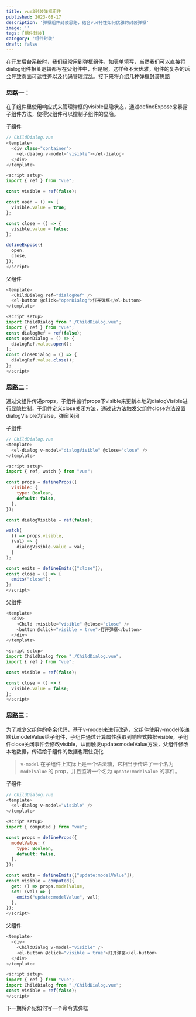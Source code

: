 ```yaml
---
title: vue3封装弹框组件
published: 2023-08-17
description: '弹框组件封装思路，结合vue特性如何优雅的封装弹框'
image: ''
tags: [组件封装]
category: '组件封装'
draft: false 
---
```


在开发后台系统时，我们经常用到弹框组件，如表单填写，当然我们可以直接将dialog组件相关逻辑都写在父组件中，但是呢，这样会不太优雅，组件的复杂的话会导致页面可读性差以及代码管理混乱。接下来将介绍几种弹框封装思路

### 思路一：

在子组件里使用响应式来管理弹框的visible显隐状态，通过defineExpose来暴露子组件方法，使得父组件可以控制子组件的显隐。

子组件
```js
// ChildDialog.vue
<template>
  <div class="container">
    <el-dialog v-model="visible"></el-dialog>
  </div>
</template>

<script setup>
import { ref } from "vue";

const visible = ref(false);

const open = () => {
  visible.value = true;
};

const close = () => {
  visible.value = false;
};

defineExpose({
  open,
  close,
});
</script>
```
父组件

```js
<template>
  <ChildDialog ref="dialogRef" />
  <el-button @click="openDialog">打开弹框</el-button>
</template>

<script setup>
import ChildDialog from "./ChildDialog.vue";
import { ref } from "vue";
const dialogRef = ref(false);
const openDialog = () => {
  dialogRef.value.open();
};
const closeDialog = () => {
  dialogRef.value.close();
};
</script>
```

### 思路二：

通过父组件传递props，子组件监听props下visible来更新本地的dialogVisible进行显隐控制，子组件定义close关闭方法，通过该方法触发父组件close方法设置dialogVisible为false，弹窗关闭

子组件
```js
// ChildDialog.vue
<template>
  <el-dialog v-model="dialogVisible" @close="close" />
</template>

<script setup>
import { ref, watch } from "vue";

const props = defineProps({
  visible: {
    type: Boolean,
    default: false,
  },
});

const dialogVisible = ref(false);

watch(
  () => props.visible,
  (val) => {
    dialogVisible.value = val;
  }
);

const emits = defineEmits(["close"]);
const close = () => {
  emits("close");
};
</script>

```
父组件

```js
<template>
  <div>
    <Child :visible="visible" @close="close" />
    <button @click="visible = true">打开弹框</button>
  </div>
</template>

<script setup>
import ChildDialog from "./ChildDialog.vue";
import { ref } from "vue";

const visible = ref(false);

const close = () => {
  visible.value = false;
};
</script>

```

### 思路三：

为了减少父组件的多余代码，基于v-model来进行改造，父组件使用v-model传递默认modelValue给子组件，子组件通过计算属性获取到响应式数据visible，子组件close关闭事件会修改visible，从而触发update:modelValue方法，父组件修改本地数据，传递给子组件的数据也跟住变化

> `v-model` 在子组件上实际上是一个语法糖，它相当于传递了一个名为 `modelValue` 的 prop，并且监听一个名为 `update:modelValue` 的事件。

子组件
```js
// ChildDialog.vue
<template>
  <el-dialog v-model="visible" />
</template>

<script setup>
import { computed } from "vue";

const props = defineProps({
  modelValue: {
    type: Boolean,
    default: false,
  },
});

const emits = defineEmits(["update:modelValue"]);
const visible = computed({
  get: () => props.modelValue,
  set: (val) => {
    emits("update:modelValue", val);
  },
});
</script>

```
父组件

```js
<template>
  <div>
    <ChildDialog v-model="visible" />
    <el-button @click="visible = true">打开弹窗</el-button>
  </div>
</template>

<script setup>
import { ref } from "vue";
import ChildDialog from "./ChildDialog.vue";
const visible = ref(false);
</script>

```

下一期将介绍如何写一个命令式弹框
